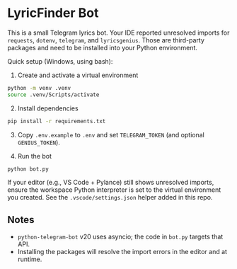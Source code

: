 LyricFinder Bot
================

This is a small Telegram lyrics bot. Your IDE reported unresolved imports for `requests`, `dotenv`, `telegram`, and `lyricsgenius`. Those are third-party packages and need to be installed into your Python environment.

Quick setup (Windows, using bash):

1. Create and activate a virtual environment

```bash
python -m venv .venv
source .venv/Scripts/activate
```

2. Install dependencies

```bash
pip install -r requirements.txt
```

3. Copy `.env.example` to `.env` and set `TELEGRAM_TOKEN` (and optional `GENIUS_TOKEN`).

4. Run the bot

```bash
python bot.py
```

If your editor (e.g., VS Code + Pylance) still shows unresolved imports, ensure the workspace Python interpreter is set to the virtual environment you created. See the `.vscode/settings.json` helper added in this repo.

Notes
-----
- `python-telegram-bot` v20 uses asyncio; the code in `bot.py` targets that API.
- Installing the packages will resolve the import errors in the editor and at runtime.
